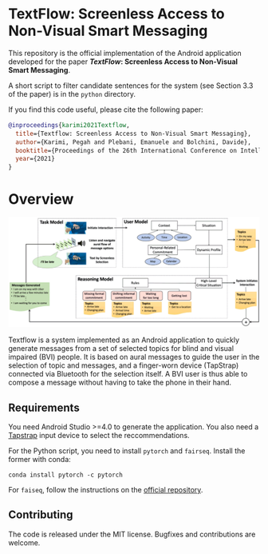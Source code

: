 # TextFlow: Screenless Access to Non-Visual Smart Messaging

This repository is the official implementation of the Android application
developed for the paper **_TextFlow_: Screenless Access to Non-Visual Smart Messaging**.

A short script to filter candidate sentences for the system (see Section 3.3 of
the paper) is in the `python` directory.

If you find this code useful, please cite the following paper:

```bibtex
@inproceedings{karimi2021Textflow,
  title={Textflow: Screenless Access to Non-Visual Smart Messaging},
  author={Karimi, Pegah and Plebani, Emanuele and Bolchini, Davide},
  booktitle={Proceedings of the 26th International Conference on Intelligent User Interfaces},
  year={2021}
}
```

# Overview

![System diagram](/images/system.png)

Textflow is a system implemented as an Android application to quickly generate
messages from a set of selected topics for blind and visual impaired (BVI)
people.
It is based on aural messages to guide the user in the selection of topic and
messages, and a finger-worn device (TapStrap) connected via Bluetooth for the
selection itself.
A BVI user is thus able to compose a message without having to take the phone
in their hand.

## Requirements

You need Android Studio >=4.0 to generate the application.
You also need a [Tapstrap](https://www.tapwithus.com/) input device to select
the reccommendations.

For the Python script, you need to install `pytorch` and `fairseq`.
Install the former with conda:

```setup
conda install pytorch -c pytorch
```

For `faiseq`, follow the instructions on the [official repository](https://github.com/pytorch/fairseq).

## Contributing

The code is released under the MIT license. Bugfixes and contributions are welcome.
